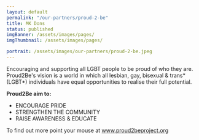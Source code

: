 ```yaml
---
layout: default
permalink: "/our-partners/proud-2-be"
title: MK Dons
status: published
imgBanner: /assets/images/pages/
imgThumbnail: /assets/images/pages/

portrait: /assets/images/our-partners/proud-2-be.jpeg
---
```


Encouraging and supporting all LGBT people to be proud of who they are.  Proud2Be's vision is a world in which all lesbian, gay, bisexual & trans* (LGBT*) individuals have equal opportunities to realise their full potential.

**Proud2Be aim to:**

- ENCOURAGE PRIDE
- STRENGTHEN THE COMMUNITY
- RAISE AWARENESS & EDUCATE

To find out more point your mouse at www.proud2beproject.org
